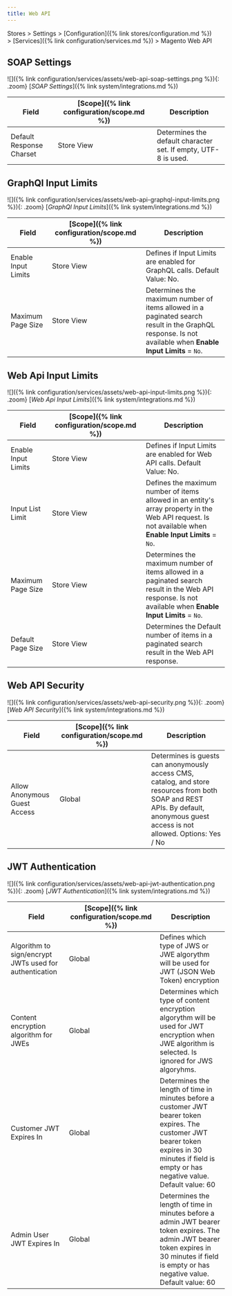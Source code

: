 ```yaml
---
title: Web API
---
```


Stores > Settings > [Configuration]({% link stores/configuration.md %}) > [Services]({% link configuration/services.md %}) > Magento Web API

## SOAP Settings

![]({% link configuration/services/assets/web-api-soap-settings.png %}){: .zoom}
[_SOAP Settings_]({% link system/integrations.md %})

|Field|[Scope]({% link configuration/scope.md %})|Description|
|--- |--- |--- |
|Default Response Charset|Store View|Determines the default character set. If empty, UTF-8 is used.|

## GraphQl Input Limits

![]({% link configuration/services/assets/web-api-graphql-input-limits.png %}){: .zoom}
[_GraphQl Input Limits_]({% link system/integrations.md %})

|Field|[Scope]({% link configuration/scope.md %})|Description|
|--- |--- |--- |
|Enable Input Limits|Store View|Defines if Input Limits are enabled for GraphQL calls. Default Value: No.|
|Maximum Page Size|Store View|Determines the maximum number of items allowed in a paginated search result in the GraphQL response. Is not available when **Enable Input Limits** = `No`.|

## Web Api Input Limits

![]({% link configuration/services/assets/web-api-input-limits.png %}){: .zoom}
[_Web Api Input Limits_]({% link system/integrations.md %})

|Field|[Scope]({% link configuration/scope.md %})|Description|
|--- |--- |--- |
|Enable Input Limits|Store View|Defines if Input Limits are enabled for Web API calls. Default Value: No.|
|Input List Limit|Store View|Defines the maximum number of items allowed in an entity's array property in the Web API request. Is not available when **Enable Input Limits** = `No`.|
|Maximum Page Size|Store View|Determines the maximum number of items allowed in a paginated search result in the Web API response. Is not available when **Enable Input Limits** = `No`.|
|Default Page Size|Store View|Determines the Default number of items in a paginated search result in the Web API response.|

## Web API Security

![]({% link configuration/services/assets/web-api-security.png %}){: .zoom}
[_Web API Security_]({% link system/integrations.md %})

|Field|[Scope]({% link configuration/scope.md %})|Description|
|--- |--- |--- |
|Allow Anonymous Guest Access|Global|Determines is guests can anonymously access CMS, catalog, and store resources from both SOAP and REST APIs. By default, anonymous guest access is not allowed. Options: Yes / No|

## JWT Authentication

![]({% link configuration/services/assets/web-api-jwt-authentication.png %}){: .zoom}
[_JWT Authentication_]({% link system/integrations.md %})

|Field|[Scope]({% link configuration/scope.md %})|Description|
|--- |--- |--- |
|Algorithm to sign/encrypt JWTs used for authentication|Global|Defines which type of JWS or JWE algorythm will be used for JWT (JSON Web Token) encryption|
|Content encryption algorithm for JWEs|Global|Determines which type of content encryption algorythm will be used for JWT encryption when JWE algorithm is selected. Is ignored for JWS algoryhms.|
|Customer JWT Expires In|Global|Determines the length of time in minutes before a customer JWT bearer token expires. The customer JWT bearer token expires in 30 minutes if field is empty or has negative value. Default value: 60|
|Admin User JWT Expires In|Global|Determines the length of time in minutes before a admin JWT bearer token expires. The admin JWT bearer token expires in 30 minutes if field is empty or has negative value. Default value: 60|